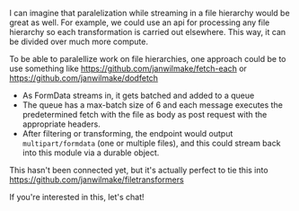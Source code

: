 I can imagine that paralelization while streaming in a file hierarchy would be great as well. For example, we could use an api for processing any file hierarchy so each transformation is carried out elsewhere. This way, it can be divided over much more compute.

To be able to paralellize work on file hierarchies, one approach could be to use something like https://github.com/janwilmake/fetch-each or https://github.com/janwilmake/dodfetch

- As FormData streams in, it gets batched and added to a queue
- The queue has a max-batch size of 6 and each message executes the predetermined fetch with the file as body as post request with the appropriate headers.
- After filtering or transforming, the endpoint would output `multipart/formdata` (one or multiple files), and this could stream back into this module via a durable object.

This hasn't been connected yet, but it's actually perfect to tie this into https://github.com/janwilmake/filetransformers

If you're interested in this, let's chat!
